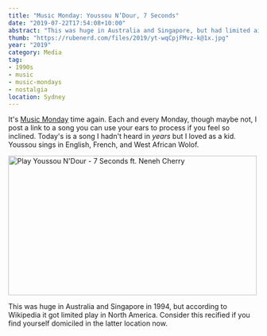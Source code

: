 ```yaml
---
title: "Music Monday: Youssou N’Dour, 7 Seconds"
date: "2019-07-22T17:54:08+10:00"
abstract: "This was huge in Australia and Singapore, but had limited airtime in the US. Which is a shame, it’s a beautiful song."
thumb: "https://rubenerd.com/files/2019/yt-wqCpjFMvz-k@1x.jpg"
year: "2019"
category: Media
tag:
- 1990s
- music
- music-mondays
- nostalgia
location: Sydney
---
```

It's [Music Monday](https://rubenerd.com/tag/music-monday/) time again. Each and every Monday, though maybe not, I post a link to a song you can use your ears to process if you feel so inclined. Today's is a song I hadn't heard in *years* but I loved as a kid. Youssou sings in English, French, and West African Wolof.

<p><a target="_blank" href="https://www.youtube.com/watch?v=wqCpjFMvz-k" title="Play Youssou N'Dour - 7 Seconds ft. Neneh Cherry"><img src="https://rubenerd.com/files/2019/yt-wqCpjFMvz-k@1x.jpg" srcset="https://rubenerd.com/files/2019/yt-wqCpjFMvz-k@1x.jpg 1x, https://rubenerd.com/files/2019/yt-wqCpjFMvz-k@2x.jpg 2x" alt="Play Youssou N'Dour - 7 Seconds ft. Neneh Cherry" style="width:500px; height:281px;" /></a></p>

This was huge in Australia and Singapore in 1994, but according to Wikipedia it got limited play in North America. Consider this recified if you find yourself domiciled in the latter location now.

